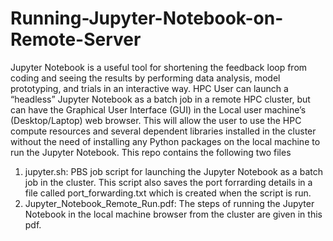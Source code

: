 # Running-Jupyter-Notebook-on-Remote-Server
Jupyter Notebook is a useful tool for shortening the feedback loop from coding and seeing the results by performing data analysis, model prototyping, and trials in an interactive way. HPC User can launch a “headless” Jupyter Notebook as a batch job in a remote HPC cluster, but can have the Graphical User Interface (GUI) in the Local user machine’s (Desktop/Laptop) web browser. This will allow the user to use the HPC compute resources and several dependent libraries installed in the cluster without the need of installing any Python packages on the local machine to run the Jupyter Notebook.
This repo contains the following two files
1. jupyter.sh: PBS job script for launching the Jupyter Notebook as a batch job in the cluster. This script also saves the port forrarding details in a file called port_forwarding.txt which is created when the script is run.
2. Jupyter_Notebook_Remote_Run.pdf: The steps of running the Jupyter Notebook in the local machine browser from the cluster are given in this pdf.
